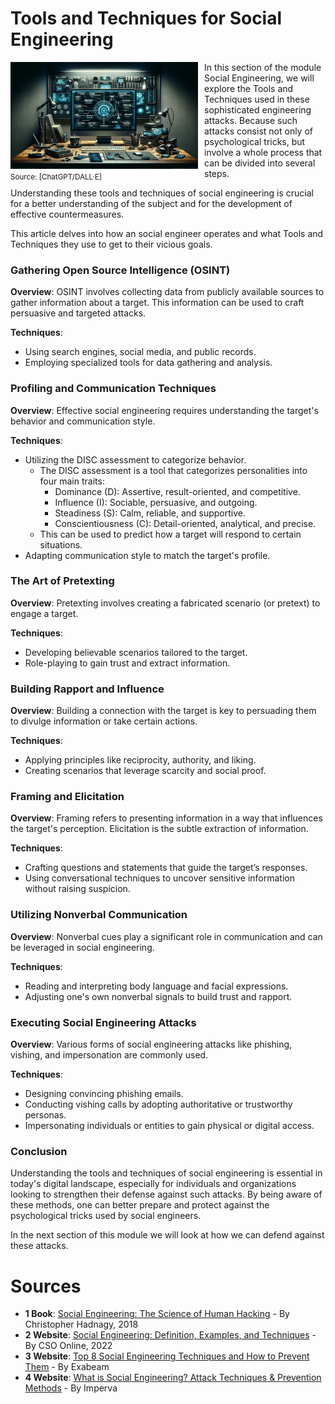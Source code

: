 # Tools and Techniques for Social Engineering

<span style="float: left; margin-right: 10px;">
	<img src="../resources/images/ToolsSocialEngineering.png" alt="Social Engineering" width="300">
	<br>
	<small>Source: [ChatGPT/DALL&middot;E]</small>
</span>
<span>
In this section of the module Social Engineering, we will explore the Tools and Techniques used in these sophisticated engineering attacks. Because such attacks consist not only of psychological tricks, but involve a whole process that can be divided into several steps.

Understanding these tools and techniques of social engineering is crucial for a better understanding of the subject and for the development of effective countermeasures. 

This article delves into how an social engineer operates and what Tools and Techniques they use to get to their vicious goals.
</span>
<div style="clear: both;"></div>

### Gathering Open Source Intelligence (OSINT)

**Overview**: OSINT involves collecting data from publicly available sources to gather information about a target. This information can be used to craft persuasive and targeted attacks.

**Techniques**:
- Using search engines, social media, and public records.
- Employing specialized tools for data gathering and analysis.

### Profiling and Communication Techniques

**Overview**: Effective social engineering requires understanding the target's behavior and communication style.

**Techniques**:
- Utilizing the DISC assessment to categorize behavior.
  - The DISC assessment is a tool that categorizes personalities into four main traits:
    - Dominance (D): Assertive, result-oriented, and competitive.
    - Influence (I): Sociable, persuasive, and outgoing.
    - Steadiness (S): Calm, reliable, and supportive.
    - Conscientiousness (C): Detail-oriented, analytical, and precise.
  - This can be used to predict how a target will respond to certain situations.
- Adapting communication style to match the target's profile.

### The Art of Pretexting

**Overview**: Pretexting involves creating a fabricated scenario (or pretext) to engage a target.

**Techniques**:
- Developing believable scenarios tailored to the target.
- Role-playing to gain trust and extract information.

### Building Rapport and Influence

**Overview**: Building a connection with the target is key to persuading them to divulge information or take certain actions.

**Techniques**:
- Applying principles like reciprocity, authority, and liking.
- Creating scenarios that leverage scarcity and social proof.

### Framing and Elicitation

**Overview**: Framing refers to presenting information in a way that influences the target's perception. Elicitation is the subtle extraction of information.

**Techniques**:
- Crafting questions and statements that guide the target’s responses.
- Using conversational techniques to uncover sensitive information without raising suspicion.

### Utilizing Nonverbal Communication

**Overview**: Nonverbal cues play a significant role in communication and can be leveraged in social engineering.

**Techniques**:
- Reading and interpreting body language and facial expressions.
- Adjusting one's own nonverbal signals to build trust and rapport.

### Executing Social Engineering Attacks

**Overview**: Various forms of social engineering attacks like phishing, vishing, and impersonation are commonly used.

**Techniques**:
- Designing convincing phishing emails.
- Conducting vishing calls by adopting authoritative or trustworthy personas.
- Impersonating individuals or entities to gain physical or digital access.

### Conclusion
Understanding the tools and techniques of social engineering is essential in today's digital landscape, especially for individuals and organizations looking to strengthen their defense against such attacks. By being aware of these methods, one can better prepare and protect against the psychological tricks used by social engineers.

In the next section of this module we will look at how we can defend against these attacks.

# Sources
- **1 Book**: [Social Engineering: The Science of Human Hacking](https://www.amazon.com/Social-Engineering-Science-Human-Hacking/dp/111943338X) - By Christopher Hadnagy, 2018
- **2 Website**: [Social Engineering: Definition, Examples, and Techniques](https://www.csoonline.com/article/571993/social-engineering-definition-examples-and-techniques.html) - By CSO Online, 2022
- **3 Website**: [Top 8 Social Engineering Techniques and How to Prevent Them](https://www.exabeam.com/information-security/top-8-social-engineering-techniques-and-how-to-prevent-them-2022/) - By Exabeam
- **4 Website**: [What is Social Engineering? Attack Techniques & Prevention Methods](https://www.imperva.com/learn/application-security/social-engineering-attack/) - By Imperva

